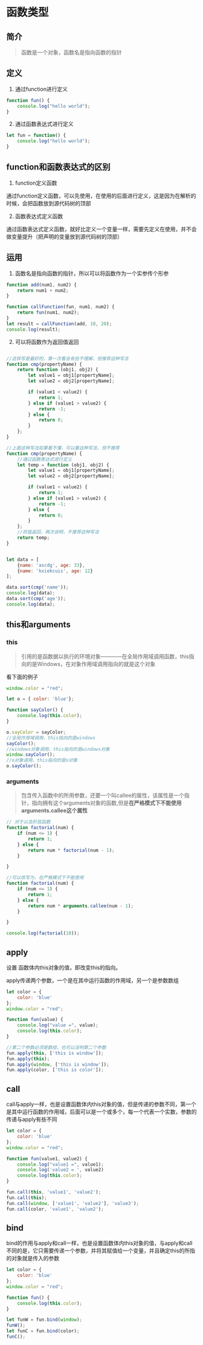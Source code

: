 # 函数类型

## 简介

> 函数是一个对象，函数名是指向函数的指针

## 定义

1. 通过function进行定义

```javascript
function fun() {
	console.log("hello world");
}
```

2. 通过函数表达式进行定义

```javascript
let fun = function() {
	console.log("hello world");
}
```

## function和函数表达式的区别

1. function定义函数

通过function定义函数，可以先使用，在使用的后面进行定义，这是因为在解析的时候，会把函数放到源代码树的顶部

2. 函数表达式定义函数

通过函数表达式定义函数，就好比定义一个变量一样，需要先定义在使用，并不会做变量提升（把声明的变量放到源代码树的顶部）

## 运用

1. 函数名是指向函数的指针，所以可以将函数作为一个实参传个形参

```JavaScript
function add(num1, num2) {
    return num1 + num2;
}

function callFunction(fun, num1, num2) {
    return fun(num1, num2);
}
let result = callFunction(add, 10, 20);
console.log(result);
````

2. 可以将函数作为返回值返回

```JavaScript

//这样写是最好的，第一次看会有些不理解，但推荐这种写法
function cmp(propertyName) {
    return function (obj1, obj2) {
        let value1 = obj1[propertyName];
        let value2 = obj2[propertyName];

        if (value1 < value2) {
            return 1;
        } else if (value1 > value2) {
            return -1;
        } else {
            return 0;
        }
    };
}

//上面这种写法如果看不懂，可以看这种写法，但不推荐
function cmp(propertyName) {
	//通过函数表达式进行定义
    let temp = function (obj1, obj2) {
        let value1 = obj1[propertyName];
        let value2 = obj2[propertyName];

        if (value1 < value2) {
            return 1;
        } else if (value1 > value2) {
            return -1;
        } else {
            return 0;
        }
    };
    //将值返回，再次说明，不推荐这种写法
    return temp;
}


let data = [
    {name: 'ascdg', age: 33},
    {name: 'kxiekcuis', age: 12}
];

data.sort(cmp('name'));
console.log(data);
data.sort(cmp('age'));
console.log(data);
```

## this和arguments

### this

> 引用的是函数据以执行的环境对象————在全局作用域调用函数，this指向的是Windows，在对象作用域调用指向的就是这个对象

看下面的例子

```javascript
window.color = "red";

let o = { color: 'blue'};

function sayColor() {
    console.log(this.color);
}

o.sayColor = sayColor;
//全局作用域调用，this指向的是windows
sayColor();
//windows对象调用，this指向的是windows对象
window.sayColor();
//o对象调用，this指向的是o对象
o.sayColor();
````

### arguments

> 包含传入函数中的所用参数，还要一个叫callee的属性，该属性是一个指针，指向拥有这个arguments对象的函数,但是**在严格模式下不能使用arguments.callee这个属性**

```javascript
// 对于以及阶层函数
function factorial(num) {
    if (num <= 1) {
        return 1;
    } else {
        return num * factorial(num - 1);
    }

}

//可以改写为，在严格模式下不能使用
function factorial(num) {
    if (num <= 1) {
        return 1;
    } else {
        return num * arguments.callee(num - 1);
    }

}

console.log(factorial(10));
````

## apply

设置	函数体内this对象的值，即改变this的指向。

apply传递两个参数，一个是在其中运行函数的作用域，另一个是参数数组

```javascript
let color = {
    color: 'blue'
};
window.color = "red";

function fun(value) {
    console.log("value =", value);
    console.log(this.color);
}

//第二个参数必须是数组，也可以没哟第二个参数
fun.apply(this, ['this is window']);
fun.apply(this);
fun.apply(window, ['this is window']);
fun.apply(color, ['this is color']);
```

## call

call与apply一样，也是设置函数体内this对象的值，但是传递的参数不同，第一个是其中运行函数的作用域，后面可以是一个或多个，每一个代表一个实数，参数的传递与apply有些不同

```JavaScript
let color = {
    color: 'blue'
};
window.color = "red";

function fun(value1, value2) {
    console.log("value1 =", value1);
    console.log('value2 = ', value2)
    console.log(this.color);
}

fun.call(this, 'value1', 'value2');
fun.call(this);
fun.call(window, ['value1', 'value2'], 'value3');
fun.call(color, 'value1', 'value2');
```
## bind

bind的作用与apply和call一样，也是设置函数体内this对象的值，与apply和call不同的是，它只需要传递一个参数，并将其赋值给一个变量，并且确定this的所指的对象就是传入的参数

```JavaScript
let color = {
    color: 'blue'
};
window.color = "red";

function fun() {
    console.log(this.color);
}

let funW = fun.bind(window);
funW();
let funC = fun.bind(color);
funC();
````
